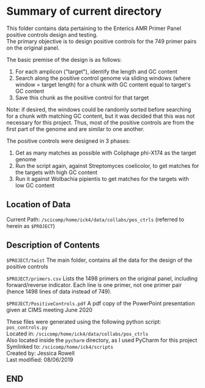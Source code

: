 # Summary of current directory

This folder contains data pertaining to the Enterics AMR Primer Panel positive controls design and testing.    
The primary objective is to design positive controls for the 749  primer pairs on the original panel.  

The basic premise of the design is as follows:
 1. For each amplicon ("target"), identify the length and GC content
 2. Search along the positive control genome via sliding windows (where window = target length) for a chunk with GC content equal to target's GC content
 3. Save this chunk as the positive control for that target

Note: if desired, the windows could be randomly sorted before searching for a chunk with matching GC content, but it was decided that this was not necessary for this project.  Thus, most of the positive controls are from the first part of the genome and are similar to one another.

The positive controls were designed in 3 phases:
 1. Get as many matches as possible with Coliphage phi-X174 as the target genome
 2. Run the script again, against Streptomyces coelicolor, to get matches for the targets with high GC content
 3. Run it against Wolbachia pipientis to get matches for the targets with low GC content


## Location of Data

Current Path: `/scicomp/home/ick4/data/collabs/pos_ctrls`  (referred to herein as `$PROJECT`)


## Description of Contents
`$PROJECT/twist`
The main folder, contains all the data for the design of the positive controls 

`$PROJECT/primers.csv`
Lists the 1498 primers on the original panel, including forward/reverse indicator. 
Each line is one primer, not one primer pair (hence 1498 lines of data instead of 749).

`$PROJECT/PositiveControls.pdf`
A pdf copy of the PowerPoint presentation given at CIMS meeting June 2020

	
These files were generated using the following python script:  
`pos_controls.py`  
Located in: `/scicomp/home/ick4/data/collabs/pos_ctrls`  
Also located inside the `pycharm` directory, as I used PyCharm for this project  
Symlinked to: `/scicomp/home/ick4/scripts`  
Created by: Jessica Rowell  
Last modified: 08/06/2019  


## END
		
